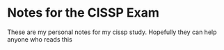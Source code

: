 # Notes for the CISSP Exam

These are my personal notes for my cissp study.  Hopefully they can help anyone who reads this
